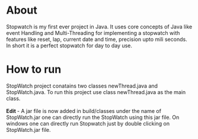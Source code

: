 # About

Stopwatch is my first ever project in Java. It uses core concepts of Java like event Handling and Multi-Threading for implementing a  stopwatch with features like  reset, lap, current date and time, precision upto  mili seconds. In short it is a perfect stopwatch for day to day use.

# How to run

StopWatch project conatains two classes newThread.java and
StopWatch.java. To run this project use class newThread.java
as the main class.
<BR/>
<BR/>
<B> Edit </B> -
A jar file is now added in build/classes under the name of 
StopWatch.jar one can directly run the StopWatch using this jar 
file. On windows one can directly run Stopwatch just by double
clicking on StopWatch.jar file.
